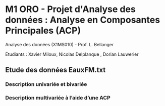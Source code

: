 # M1 ORO - Projet d'Analyse des données : Analyse en Composantes Principales (ACP)

Analyse des données (X1MS010) - Prof. L. Bellanger

Etudiants : Xavier Miloux, Nicolas Delplanque , Dorian Lauwerier

## Etude des données EauxFM.txt
### Description univariée et bivariée
### Description multivariée à l’aide d’une ACP 
